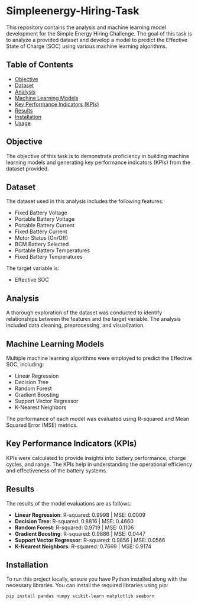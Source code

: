 # Simpleenergy-Hiring-Task

This repository contains the analysis and machine learning model development for the Simple Energy Hiring Challenge. The goal of this task is to analyze a provided dataset and develop a model to predict the Effective State of Charge (SOC) using various machine learning algorithms.

## Table of Contents
- [Objective](#objective)
- [Dataset](#dataset)
- [Analysis](#analysis)
- [Machine Learning Models](#machine-learning-models)
- [Key Performance Indicators (KPIs)](#key-performance-indicators-kpis)
- [Results](#results)
- [Installation](#installation)
- [Usage](#usage)

## Objective
The objective of this task is to demonstrate proficiency in building machine learning models and generating key performance indicators (KPIs) from the dataset provided.

## Dataset
The dataset used in this analysis includes the following features:
- Fixed Battery Voltage
- Portable Battery Voltage
- Portable Battery Current
- Fixed Battery Current
- Motor Status (On/Off)
- BCM Battery Selected
- Portable Battery Temperatures
- Fixed Battery Temperatures

The target variable is:
- Effective SOC

## Analysis
A thorough exploration of the dataset was conducted to identify relationships between the features and the target variable. The analysis included data cleaning, preprocessing, and visualization.

## Machine Learning Models
Multiple machine learning algorithms were employed to predict the Effective SOC, including:
- Linear Regression
- Decision Tree
- Random Forest
- Gradient Boosting
- Support Vector Regressor
- K-Nearest Neighbors

The performance of each model was evaluated using R-squared and Mean Squared Error (MSE) metrics.

## Key Performance Indicators (KPIs)
KPIs were calculated to provide insights into battery performance, charge cycles, and range. The KPIs help in understanding the operational efficiency and effectiveness of the battery systems.

## Results
The results of the model evaluations are as follows:
- **Linear Regression**: R-squared: 0.9998 | MSE: 0.0009
- **Decision Tree**: R-squared: 0.8816 | MSE: 0.4660
- **Random Forest**: R-squared: 0.9719 | MSE: 0.1106
- **Gradient Boosting**: R-squared: 0.9886 | MSE: 0.0447
- **Support Vector Regressor**: R-squared: 0.9856 | MSE: 0.0566
- **K-Nearest Neighbors**: R-squared: 0.7669 | MSE: 0.9174

## Installation
To run this project locally, ensure you have Python installed along with the necessary libraries. You can install the required libraries using pip:

```bash
pip install pandas numpy scikit-learn matplotlib seaborn

